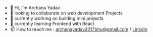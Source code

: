 - 👋 Hi, I’m Archana Yadav
- 👀 looking to collaborate on web development Projects
- 🌱 currently working on building mini projects
- 💞️ currently learning Frontend with React
- 📫 How to reach me : archanayadav2017bhu@gmail.com / <a href="https://www.linkedin.com/in/archana-yadav06/">LinkdIn</a>
<!---
yadavarchana123/yadavarchana123 is a ✨ special ✨ repository because its `README.md` (this file) appears on your GitHub profile.
You can click the Preview link to take a look at your changes.
--->
